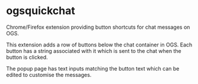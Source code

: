 # ogsquickchat
Chrome/Firefox extension providing button shortcuts for chat messages on OGS.

This extension adds a row of buttons below the chat container in OGS. Each button has a string associated with it which is sent to the chat when the button is clicked.

The popup page has text inputs matching the button text which can be edited to customise the messages.
